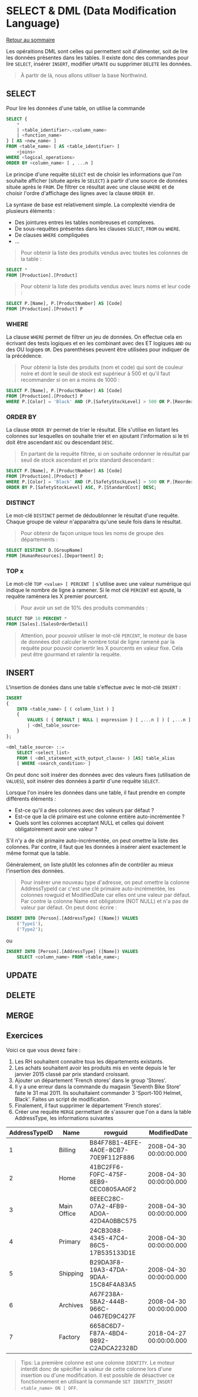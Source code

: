 # SELECT & DML (Data Modification Language)

[Retour au sommaire](./../README.md#Sommaire)

Les opéraitions DML sont celles qui permettent soit d'alimenter, soit de lire les données présentes dans les tables. Il existe donc des commandes pour lire `SELECT`, insérer `INSERT`, modifier `UPDATE` ou supprimer `DELETE` les données.

> À partir de là, nous allons utiliser la base Northwind.

## SELECT

Pour lire les données d'une table, on utilise la commande

```SQL
SELECT {
    *
    | <table_identifier>.<column_name>
    | <function_name>
} [ AS <new_name> ]
FROM <table_name> [ AS <table_identifier> ]
    <joins>
WHERE <logical_operations>
ORDER BY <column_name> [ , ...n ]
```

Le principe d'une requête `SELECT` est de choisir les informations que l'on souhaite afficher (située après le `SELECT`) à partir d'une source de données située après le `FROM`. De filtrer ce résultat avec une clause `WHERE` et de choisir l'ordre d'affichage des lignes avec la clause `ORDER BY`.

La syntaxe de base est relativement simple. La complexité viendra de plusieurs éléments :

* Des jointures entres les tables nombreuses et complexes.
* De sous-requêtes présentes dans les clauses `SELECT`, `FROM` ou `WHERE`.
* De clauses `WHERE` compliquées
* ...

> Pour obtenir la liste des produits vendus avec toutes les colonnes de la table :

```SQL
SELECT *
FROM [Production].[Product]
```

> Pour obtenir la liste des produits vendus avec leurs noms et leur code :

```SQL
SELECT P.[Name], P.[ProductNumber] AS [Code]
FROM [Production].[Product] P
```

### WHERE

La clause `WHERE` permet de filtrer un jeu de données. On effectue cela en écrivant des tests logiques et en les combinant avec des ET logiques `AND` ou des OU logiqes `OR`. Des parenthèses peuvent être utilisées pour indiquer de la précédence.

> Pour obtenir la liste des produits (nom et code) qui sont de couleur noire et dont le seuil de stock est supérieur à 500 et qu'il faut recommander si on en a moins de 1000 :

```SQL
SELECT P.[Name], P.[ProductNumber] AS [Code]
FROM [Production].[Product] P
WHERE P.[Color] = 'Black' AND (P.[SafetyStockLevel] > 500 OR P.[ReorderPoint] < 1000);
```

### ORDER BY

La clause `ORDER BY` permet de trier le résultat. Elle s'utilise en listant les colonnes sur lesquelles on souhaite trier et en ajoutant l'information si le tri doit être ascendant `ASC` ou descendant `DESC`.

> En partant de la requête filtrée, si on souhaite ordonner le résultat par seuil de stock ascendant et prix standard descendant :

```SQL
SELECT P.[Name], P.[ProductNumber] AS [Code]
FROM [Production].[Product] P
WHERE P.[Color] = 'Black' AND (P.[SafetyStockLevel] > 500 OR P.[ReorderPoint] < 1000)
ORDER BY P.[SafetyStockLevel] ASC, P.[StandardCost] DESC;
```

### DISTINCT

Le mot-clé `DISTINCT` permet de dédoublonner le résultat d'une requête. Chaque groupe de valeur n'apparaitra qu'une seule fois dans le résultat.

> Pour obtenir de façon unique tous les noms de groupe des départements :

```SQL
SELECT DISTINCT D.[GroupName]
FROM [HumanResources].[Department] D;
```

### TOP x

Le mot-clé `TOP <value> [ PERCENT ]` s'utilise avec une valeur numérique qui indique le nombre de ligne à ramener. Si le mot clé `PERCENT` est ajouté, la requête ramènera les X premier pourcent.

> Pour avoir un set de 10% des produits commandés :

```SQL
SELECT TOP 10 PERCENT *
FROM [Sales].[SalesOrderDetail]
```

> Attention, pour pouvoir utiliser le mot-clé `PERCENT`, le moteur de base de données doit calculer le nombre total de ligne ramené par la requête pour pouvoir convertir les X pourcents en valeur fixe. Cela peut être gourmand et ralentir la requête.

## INSERT

L'insertion de donées dans une table s'effectue avec le mot-clé `INSERT` :

```SQL
INSERT
{
    INTO <table_name> [ ( column_list ) ]
    {
        VALUES ( { DEFAULT | NULL | expression } [ ,...n ] ) [ ,...n ]
        | <dml_table_source>
    }
};

<dml_table_source> ::=
    SELECT <select_list>
    FROM ( <dml_statement_with_output_clause> ) [AS] table_alias
    [ WHERE <search_condition> ]
```

On peut donc soit insérer des données avec des valeurs fixes (utilisation de `VALUES`), soit insérer des données à partir d'une requête `SELECT`.

Lorsque l'on insère les données dans une table, il faut prendre en compte différents éléments :

* Est-ce qu'il a des colonnes avec des valeurs par défaut ?
* Est-ce que la clé primaire est une colonne entière auto-incrémentée ?
* Quels sont les colonnes acceptant NULL et celles qui doivent obligatoirement avoir une valeur ?

S'il n'y a de clé primaire auto-incrémentée, on peut omettre la liste des colonnes. Par contre, il faut que les données à insérer aient exactement le même format que la table.

Généralement, on liste plutôt les colonnes afin de contrôler au mieux l'insertion des données.

> Pour insérer une nouveau type d'adresse, on peut omettre la colonne AddressTypeId car c'est une clé primaire auto-incrémentée, les colonnes rowguid et ModifiedDate car elles ont une valeur par défaut. Par contre la colonne Name est obligatoire (NOT NULL) et n'a pas de valeur par défaut. On peut donc écrire :

```SQL
INSERT INTO [Person].[AddressType] ([Name]) VALUES
    ('Type1'),
    ('Type2');
```

ou

```SQL
INSERT INTO [Person].[AddressType] ([Name]) VALUES
    SELECT <column_name> FROM <table_name>;
```

## UPDATE

## DELETE

## MERGE

## Exercices

Voici ce que vous devez faire :

1. Les RH souhaitent connaitre tous les départements existants.
1. Les achats souhaitent avoir les produits mis en vente depuis le 1er janvier 2015 classé par prix standard croissant.
1. Ajouter un département 'French stores' dans le group 'Stores'.
1. Il y a une erreur dans la commande du magasin 'Seventh Bike Store' faite le 31 mai 2011. Ils souhaitaient commander 3 'Sport-100 Helmet, Black'. Faites un script de modification.
1. Finalement, il faut supprimer le département 'French stores'.
1. Créer une requête `MERGE` permettant de s'assurer que l'on a dans la table AddressType, les informations suivantes

AddressTypeID|Name|rowguid|ModifiedDate
---|---|---|---
1|Billing|B84F78B1-4EFE-4A0E-8CB7-70E9F112F886|2008-04-30 00:00:00.000
2|Home|41BC2FF6-F0FC-475F-8EB9-CEC0805AA0F2|2008-04-30 00:00:00.000
3|Main Office|8EEEC28C-07A2-4FB9-AD0A-42D4A0BBC575|2008-04-30 00:00:00.000
4|Primary|24CB3088-4345-47C4-86C5-17B535133D1E|2008-04-30 00:00:00.000
5|Shipping|B29DA3F8-19A3-47DA-9DAA-15C84F4A83A5|2008-04-30 00:00:00.000
6|Archives|A67F238A-5BA2-444B-966C-0467ED9C427F|2008-04-30 00:00:00.000
7|Factory|6658C6D7-F87A-4BD4-9892-C2ADCA22328D|2018-04-27 00:00:00.000

> Tips: La première colonne est une colonne `IDENTITY`. Le moteur interdit donc de spécifier la valeur de cette colonne lors d'une insertion ou d'une modification. Il est possible de désactiver ce fonctionnement en utilisant la commande `SET IDENTITY_INSERT <table_name> ON | OFF`.